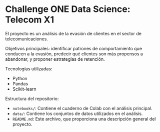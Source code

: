 # Challenge ONE Data Science: Telecom X1
El proyecto es un análisis de la evasión de clientes en el sector de telecomunicaciones.

Objetivos principales: identificar patrones de comportamiento que conducen a la evasión, predecir qué clientes son más propensos a abandonar, y proponer estrategias de retención.

Tecnologías utilizadas:
- Python
- Pandas
- Scikit-learn

Estructura del repositorio:
- `notebooks/`: Contiene el cuaderno de Colab con el análisis principal.
- `data/`: Contiene los conjuntos de datos utilizados en el análisis.
- `README.md`: Este archivo, que proporciona una descripción general del proyecto.
